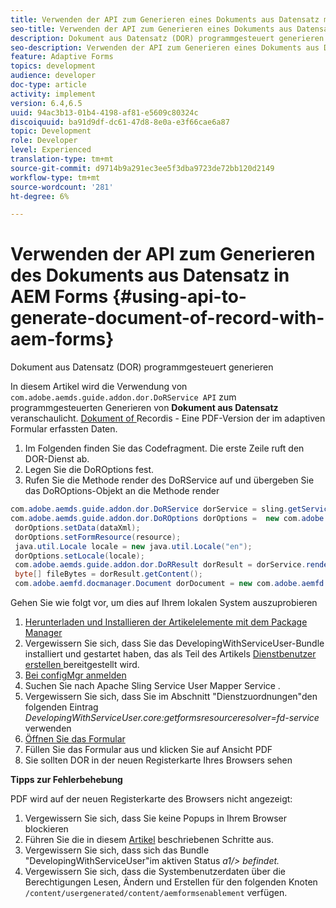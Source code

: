 ```yaml
---
title: Verwenden der API zum Generieren eines Dokuments aus Datensatz mit AEM Forms
seo-title: Verwenden der API zum Generieren eines Dokuments aus Datensatz mit AEM Forms
description: Dokument aus Datensatz (DOR) programmgesteuert generieren
seo-description: Verwenden der API zum Generieren eines Dokuments aus Datensatz mit AEM Forms
feature: Adaptive Forms
topics: development
audience: developer
doc-type: article
activity: implement
version: 6.4,6.5
uuid: 94ac3b13-01b4-4198-af81-e5609c80324c
discoiquuid: ba91d9df-dc61-47d8-8e0a-e3f66cae6a87
topic: Development
role: Developer
level: Experienced
translation-type: tm+mt
source-git-commit: d9714b9a291ec3ee5f3dba9723de72bb120d2149
workflow-type: tm+mt
source-wordcount: '281'
ht-degree: 6%

---
```



# Verwenden der API zum Generieren des Dokuments aus Datensatz in AEM Forms {#using-api-to-generate-document-of-record-with-aem-forms}

Dokument aus Datensatz (DOR) programmgesteuert generieren

In diesem Artikel wird die Verwendung von `com.adobe.aemds.guide.addon.dor.DoRService API` zum programmgesteuerten Generieren von **Dokument aus Datensatz** veranschaulicht. [Dokument of ](https://docs.adobe.com/content/help/en/experience-manager-65/forms/adaptive-forms-advanced-authoring/generate-document-of-record-for-non-xfa-based-adaptive-forms.html) Recordis - Eine PDF-Version der im adaptiven Formular erfassten Daten.

1. Im Folgenden finden Sie das Codefragment. Die erste Zeile ruft den DOR-Dienst ab.
1. Legen Sie die DoROptions fest.
1. Rufen Sie die Methode render des DoRService auf und übergeben Sie das DoROptions-Objekt an die Methode render

```java
com.adobe.aemds.guide.addon.dor.DoRService dorService = sling.getService(com.adobe.aemds.guide.addon.dor.DoRService.class);
com.adobe.aemds.guide.addon.dor.DoROptions dorOptions =  new com.adobe.aemds.guide.addon.dor.DoROptions();
 dorOptions.setData(dataXml);
 dorOptions.setFormResource(resource);
 java.util.Locale locale = new java.util.Locale("en");
 dorOptions.setLocale(locale);
 com.adobe.aemds.guide.addon.dor.DoRResult dorResult = dorService.render(dorOptions);
 byte[] fileBytes = dorResult.getContent();
 com.adobe.aemfd.docmanager.Document dorDocument = new com.adobe.aemfd.docmanager.Document(fileBytes);
```

Gehen Sie wie folgt vor, um dies auf Ihrem lokalen System auszuprobieren

1. [Herunterladen und Installieren der Artikelelemente mit dem Package Manager](assets/dor-with-api.zip)
1. Vergewissern Sie sich, dass Sie das DevelopingWithServiceUser-Bundle installiert und gestartet haben, das als Teil des Artikels [Dienstbenutzer erstellen ](service-user-tutorial-develop.md) bereitgestellt wird.
1. [Bei configMgr anmelden](http://localhost:4502/system/console/configMgr)
1. Suchen Sie nach Apache Sling Service User Mapper Service .
1. Vergewissern Sie sich, dass Sie im Abschnitt &quot;Dienstzuordnungen&quot;den folgenden Eintrag _DevelopingWithServiceUser.core:getformsresourceresolver=fd-service_ verwenden
1. [Öffnen Sie das Formular](http://localhost:4502/content/dam/formsanddocuments/sandbox/1201-borrower-payments/jcr:content?wcmmode=disabled)
1. Füllen Sie das Formular aus und klicken Sie auf Ansicht PDF
1. Sie sollten DOR in der neuen Registerkarte Ihres Browsers sehen


**Tipps zur Fehlerbehebung**

PDF wird auf der neuen Registerkarte des Browsers nicht angezeigt:

1. Vergewissern Sie sich, dass Sie keine Popups in Ihrem Browser blockieren
1. Führen Sie die in diesem [Artikel](service-user-tutorial-develop.md) beschriebenen Schritte aus.
1. Vergewissern Sie sich, dass sich das Bundle &quot;DevelopingWithServiceUser&quot;im aktiven Status *a1/> befindet.*
1. Vergewissern Sie sich, dass die Systembenutzerdaten über die Berechtigungen Lesen, Ändern und Erstellen für den folgenden Knoten `/content/usergenerated/content/aemformsenablement` verfügen.


